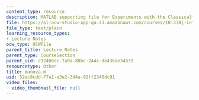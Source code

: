 ```yaml
---
content_type: resource
description: MATLAB supporting file for Experiments with the Classical Ensembles.
file: https://ol-ocw-studio-app-qa.s3.amazonaws.com/courses/18-338j-infinite-random-matrix-theory-fall-2004/52ec8cdd77a1e3e23d4a92ff2340dc91_manova.m
file_type: text/plain
learning_resource_types:
- Lecture Notes
ocw_type: OCWFile
parent_title: Lecture Notes
parent_type: CourseSection
parent_uid: c32406dc-7a0a-88bc-244c-de436ae34539
resourcetype: Other
title: manova.m
uid: 52ec8cdd-77a1-e3e2-3d4a-92ff2340dc91
video_files:
  video_thumbnail_file: null
---
```


